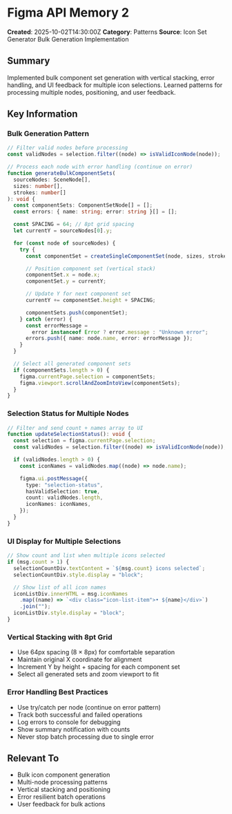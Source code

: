 # Figma API Memory 2

**Created**: 2025-10-02T14:30:00Z
**Category**: Patterns
**Source**: Icon Set Generator Bulk Generation Implementation

## Summary

Implemented bulk component set generation with vertical stacking, error handling, and UI feedback for multiple icon selections. Learned patterns for processing multiple nodes, positioning, and user feedback.

## Key Information

### Bulk Generation Pattern

```typescript
// Filter valid nodes before processing
const validNodes = selection.filter((node) => isValidIconNode(node));

// Process each node with error handling (continue on error)
function generateBulkComponentSets(
  sourceNodes: SceneNode[],
  sizes: number[],
  strokes: number[]
): void {
  const componentSets: ComponentSetNode[] = [];
  const errors: { name: string; error: string }[] = [];

  const SPACING = 64; // 8pt grid spacing
  let currentY = sourceNodes[0].y;

  for (const node of sourceNodes) {
    try {
      const componentSet = createSingleComponentSet(node, sizes, strokes);

      // Position component set (vertical stack)
      componentSet.x = node.x;
      componentSet.y = currentY;

      // Update Y for next component set
      currentY += componentSet.height + SPACING;

      componentSets.push(componentSet);
    } catch (error) {
      const errorMessage =
        error instanceof Error ? error.message : "Unknown error";
      errors.push({ name: node.name, error: errorMessage });
    }
  }

  // Select all generated component sets
  if (componentSets.length > 0) {
    figma.currentPage.selection = componentSets;
    figma.viewport.scrollAndZoomIntoView(componentSets);
  }
}
```

### Selection Status for Multiple Nodes

```typescript
// Filter and send count + names array to UI
function updateSelectionStatus(): void {
  const selection = figma.currentPage.selection;
  const validNodes = selection.filter((node) => isValidIconNode(node));

  if (validNodes.length > 0) {
    const iconNames = validNodes.map((node) => node.name);

    figma.ui.postMessage({
      type: "selection-status",
      hasValidSelection: true,
      count: validNodes.length,
      iconNames: iconNames,
    });
  }
}
```

### UI Display for Multiple Selections

```javascript
// Show count and list when multiple icons selected
if (msg.count > 1) {
  selectionCountDiv.textContent = `${msg.count} icons selected`;
  selectionCountDiv.style.display = "block";

  // Show list of all icon names
  iconListDiv.innerHTML = msg.iconNames
    .map((name) => `<div class="icon-list-item">• ${name}</div>`)
    .join("");
  iconListDiv.style.display = "block";
}
```

### Vertical Stacking with 8pt Grid

- Use 64px spacing (8 × 8px) for comfortable separation
- Maintain original X coordinate for alignment
- Increment Y by height + spacing for each component set
- Select all generated sets and zoom viewport to fit

### Error Handling Best Practices

- Use try/catch per node (continue on error pattern)
- Track both successful and failed operations
- Log errors to console for debugging
- Show summary notification with counts
- Never stop batch processing due to single error

## Relevant To

- Bulk icon component generation
- Multi-node processing patterns
- Vertical stacking and positioning
- Error resilient batch operations
- User feedback for bulk actions
